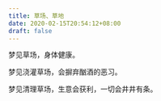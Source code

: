 ```yaml
---
title: 草场、草地
date: 2020-02-15T20:54:12+08:00
draft: false
---
```


梦见草场，身体健康。

梦见浇灌草场，会摒弃酗酒的恶习。

梦见清理草场，生意会获利，一切会井井有条。